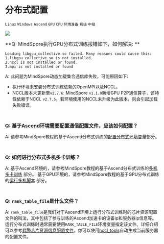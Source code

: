 ﻿# 分布式配置

`Linux` `Windows` `Ascend` `GPU` `CPU` `环境准备` `初级` `中级`

<a href="https://gitee.com/mindspore/docs/blob/master/docs/faq/source_zh_cn/distributed_configure.md" target="_blank"><img src="https://gitee.com/mindspore/docs/raw/master/resource/_static/logo_source.png"></a>

<font size=3>**Q: MindSpore执行GPU分布式训练报错如下，如何解决: **</font>

```text
Loading libgpu_collective.so failed. Many reasons could cause this:
1.libgpu_collective.so is not installed.
2.nccl is not installed or found.
3.mpi is not installed or found
```

A: 此问题为MindSpore动态加载集合通信库失败，可能原因如下:

- 执行环境未安装分布式训练依赖的OpenMPI以及NCCL。
- NCCL版本未更新至`v2.7.6`: MindSpore `v1.1.0`新增GPU P2P通信算子，该特性依赖于NCCL `v2.7.6`，若环境使用的NCCL未升级为此版本，则会引起加载失败错误。

<br/>

<font size=3>**Q: 基于Ascend环境需要配置通信配置文件，应该如何配置？**</font>

A: 请参考MindSpore教程的基于Ascend分布式训练的[配置分布式环境变量](https://mindspore.cn/tutorial/training/zh-CN/master/advanced_use/distributed_training_ascend.html#id4)部分。

<br/>

<font size=3>**Q: 如何进行分布式多机多卡训练？**</font>

A: 基于Ascend环境的，请参考MindSpore教程的基于Ascend分布式训练的[多机多卡训练](https://mindspore.cn/tutorial/training/zh-CN/master/advanced_use/distributed_training_ascend.html#id20) 部分。
基于GPU环境的，请参考MindSpore教程的基于GPU分布式训练的[运行多机脚本](https://mindspore.cn/tutorial/training/zh-CN/master/advanced_use/distributed_training_gpu.html#id8) 部分。

<br/>

<font size=3>**Q: `rank_table_file`是什么文件？**</font>

A: `rank_table_file`是我们对于Ascend环境上运行分布式训练时的芯片资源配置文件的叫法，其中包括了参与训练的Ascend加速卡的设备ip和服务器ip信息等。运行分布式训练时通常需要使用`RANK_TABLE_FILE`环境变量指定该文件。详细介绍可以参考[昇腾芯片资源信息配置文件](https://support.huaweicloud.com/tensorflow-cann502alpha3training/atlasmprtg_13_0020.html)。你可以使用[hccl_tools](https://gitee.com/mindspore/mindspore/tree/master/model_zoo/utils/hccl_tools)自动生成当前服务器的配置文件。

